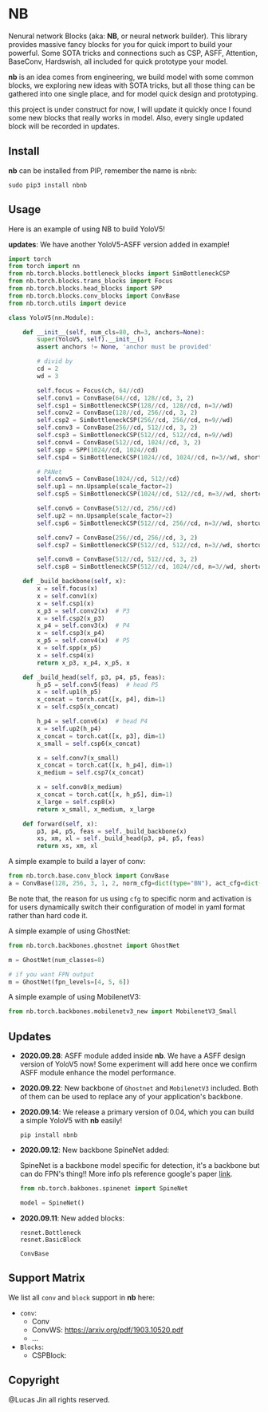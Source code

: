 # NB

Nenural network Blocks (aka: **NB**, or neural network builder). This library provides massive fancy blocks for you for quick import to build your powerful. Some SOTA tricks and connections such as CSP, ASFF, Attention, BaseConv, Hardswish, all included for quick prototype your model.

**nb** is an idea comes from engineering, we build model with some common blocks, we exploring new ideas with SOTA tricks, but all those thing can be gathered into one single place, and for model quick design and prototyping.

this project is under construct for now, I will update it quickly once I found some new blocks that really works in model. Also, every single updated block will be recorded in updates.



## Install

**nb** can be installed from PIP, remember the name is `nbnb`:

```
sudo pip3 install nbnb
```



## Usage

Here is an example of using NB to build YoloV5! 

**updates**: We have another YoloV5-ASFF version added in example!

```python
import torch
from torch import nn
from nb.torch.blocks.bottleneck_blocks import SimBottleneckCSP
from nb.torch.blocks.trans_blocks import Focus
from nb.torch.blocks.head_blocks import SPP
from nb.torch.blocks.conv_blocks import ConvBase
from nb.torch.utils import device

class YoloV5(nn.Module):

    def __init__(self, num_cls=80, ch=3, anchors=None):
        super(YoloV5, self).__init__()
        assert anchors != None, 'anchor must be provided'

        # divid by
        cd = 2
        wd = 3

        self.focus = Focus(ch, 64//cd)
        self.conv1 = ConvBase(64//cd, 128//cd, 3, 2)
        self.csp1 = SimBottleneckCSP(128//cd, 128//cd, n=3//wd)
        self.conv2 = ConvBase(128//cd, 256//cd, 3, 2)
        self.csp2 = SimBottleneckCSP(256//cd, 256//cd, n=9//wd)
        self.conv3 = ConvBase(256//cd, 512//cd, 3, 2)
        self.csp3 = SimBottleneckCSP(512//cd, 512//cd, n=9//wd)
        self.conv4 = ConvBase(512//cd, 1024//cd, 3, 2)
        self.spp = SPP(1024//cd, 1024//cd)
        self.csp4 = SimBottleneckCSP(1024//cd, 1024//cd, n=3//wd, shortcut=False)

        # PANet
        self.conv5 = ConvBase(1024//cd, 512//cd)
        self.up1 = nn.Upsample(scale_factor=2)
        self.csp5 = SimBottleneckCSP(1024//cd, 512//cd, n=3//wd, shortcut=False)

        self.conv6 = ConvBase(512//cd, 256//cd)
        self.up2 = nn.Upsample(scale_factor=2)
        self.csp6 = SimBottleneckCSP(512//cd, 256//cd, n=3//wd, shortcut=False)

        self.conv7 = ConvBase(256//cd, 256//cd, 3, 2)
        self.csp7 = SimBottleneckCSP(512//cd, 512//cd, n=3//wd, shortcut=False)

        self.conv8 = ConvBase(512//cd, 512//cd, 3, 2)
        self.csp8 = SimBottleneckCSP(512//cd, 1024//cd, n=3//wd, shortcut=False)

    def _build_backbone(self, x):
        x = self.focus(x)
        x = self.conv1(x)
        x = self.csp1(x)
        x_p3 = self.conv2(x)  # P3
        x = self.csp2(x_p3)
        x_p4 = self.conv3(x)  # P4
        x = self.csp3(x_p4)
        x_p5 = self.conv4(x)  # P5
        x = self.spp(x_p5)
        x = self.csp4(x)
        return x_p3, x_p4, x_p5, x

    def _build_head(self, p3, p4, p5, feas):
        h_p5 = self.conv5(feas)  # head P5
        x = self.up1(h_p5)
        x_concat = torch.cat([x, p4], dim=1)
        x = self.csp5(x_concat)

        h_p4 = self.conv6(x)  # head P4
        x = self.up2(h_p4)
        x_concat = torch.cat([x, p3], dim=1)
        x_small = self.csp6(x_concat)

        x = self.conv7(x_small)
        x_concat = torch.cat([x, h_p4], dim=1)
        x_medium = self.csp7(x_concat)

        x = self.conv8(x_medium)
        x_concat = torch.cat([x, h_p5], dim=1)
        x_large = self.csp8(x)
        return x_small, x_medium, x_large

    def forward(self, x):
        p3, p4, p5, feas = self._build_backbone(x)
        xs, xm, xl = self._build_head(p3, p4, p5, feas)
        return xs, xm, xl
```

A simple example to build a layer of conv:

```python
from nb.torch.base.conv_block import ConvBase
a = ConvBase(128, 256, 3, 1, 2, norm_cfg=dict(type="BN"), act_cfg=dict(type="Hardswish"))
```
Be note that, the reason for us using `cfg` to specific norm and activation is for users dynamically switch their configuration of model in yaml format rather than hard code it.

A simple example of using GhostNet:

```python
from nb.torch.backbones.ghostnet import GhostNet

m = GhostNet(num_classes=8)

# if you want FPN output
m = GhostNet(fpn_levels=[4, 5, 6])
```

A simple example of using MobilenetV3:

```python
from nb.torch.backbones.mobilenetv3_new import MobilenetV3_Small
```





## Updates

- **2020.09.28**: ASFF module added inside **nb**. We have a ASFF design version of YoloV5 now! Some experiment will add here once we confirm ASFF module enhance the model performance.

- **2020.09.22**: New backbone of `Ghostnet` and `MobilenetV3` included. Both of them can be used to replace any of your application's backbone.

- **2020.09.14**: We release a primary version of 0.04, which you can build a simple YoloV5 with **nb** easily!

  ```shell
  pip install nbnb
  ```
  
- **2020.09.12**: New backbone SpineNet added:

  SpineNet is a backbone model specific for detection, it's a backbone but can do FPN's thing!! More info pls reference google's paper [link](https://ai.googleblog.com/2020/06/spinenet-novel-architecture-for-object.html).
  
  ```python
  from nb.torch.bakbones.spinenet import SpineNet
  
  model = SpineNet()
  ```
  
- **2020.09.11**: New added blocks:

  ```
  resnet.Bottleneck
  resnet.BasicBlock
  
  ConvBase
  ```





## Support Matrix

We list all `conv` and `block` support in **nb** here:

- `conv`:
  - Conv
  - ConvWS: https://arxiv.org/pdf/1903.10520.pdf
  - ...
- `Blocks`:
  - CSPBlock: 



## Copyright

@Lucas Jin all rights reserved.